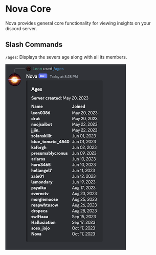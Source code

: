 # Nova Core

Nova provides general core functionality for viewing insights on your discord server.

## Slash Commands

`/ages`: Displays the severs age along with all its members.

![](assets/ages-image.png)
